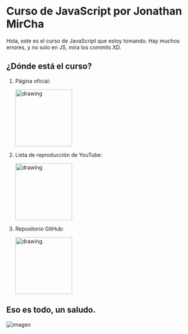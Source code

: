 # Curso de JavaScript por Jonathan MirCha

Hola, este es el curso de JavaScript que estoy tomando.
Hay muchos errores, y no solo en JS, mira los commits XD.

## ¿Dónde está el curso?

1.  Página oficial:

    [<img src="https://aprendejavascript.org/assets/logo-js-heart.svg" alt="drawing" width="150"/>](https://aprendejavascript.org/)

2.  Lista de reproducción de YouTube:

    [<img src="https://upload.wikimedia.org/wikipedia/commons/thumb/0/09/YouTube_full-color_icon_%282017%29.svg/800px-YouTube_full-color_icon_%282017%29.svg.png" alt="drawing" width="150"/>](https://www.youtube.com/playlist?list=PLvq-jIkSeTUZ6QgYYO3MwG9EMqC-KoLXA)

3.  Repositorio GitHub:

    [<img src="https://upload.wikimedia.org/wikipedia/commons/2/24/Github_logo_svg.svg" alt="drawing" width="150"/>](https://www.youtube.com/playlist?list=PLvq-jIkSeTUZ6QgYYO3MwG9EMqC-KoLXA)

## Eso es todo, un saludo.

![imagen](https://i.ibb.co/HDy2qLZ/Lumine-400p.png)
